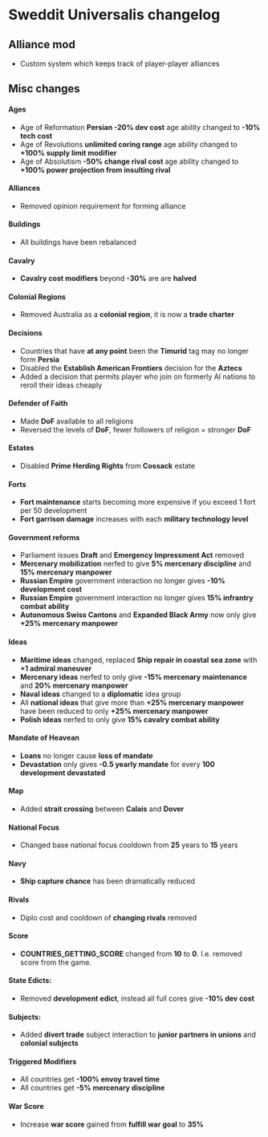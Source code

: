 # Sweddit Universalis changelog

## Alliance mod
- Custom system which keeps track of player-player alliances

## Misc changes

#### Ages
- Age of Reformation **Persian -20% dev cost** age ability changed to **-10% tech cost**
- Age of Revolutions **unlimited coring range** age ability changed to **+100% supply limit modifier**
- Age of Absolutism **-50% change rival cost** age ability changed to **+100% power projection from insulting rival**

#### Alliances
- Removed opinion requirement for forming alliance

#### Buildings
- All buildings have been rebalanced

#### Cavalry
- **Cavalry cost modifiers** beyond **-30%** are are **halved**

#### Colonial Regions
- Removed Australia as a **colonial region**, it is now a **trade charter**

#### Decisions
- Countries that have **at any point** been the **Timurid** tag may no longer form **Persia**
- Disabled the **Establish American Frontiers** decision for the **Aztecs**
- Added a decision that permits player who join on formerly AI nations to reroll their ideas cheaply

#### Defender of Faith
- Made **DoF** available to all religions
- Reversed the levels of **DoF**, fewer followers of religion = stronger **DoF**

#### Estates
- Disabled **Prime Herding Rights** from **Cossack** estate

#### Forts
- **Fort maintenance** starts becoming more expensive if you exceed 1 fort per 50 development
- **Fort garrison damage** increases with each **military technology level**

#### Government reforms
- Parliament issues **Draft** and **Emergency Impressment Act** removed
- **Mercenary mobilization** nerfed to give **5% mercenary discipline** and **15% mercenary manpower**
- **Russian Empire** government interaction no longer gives **-10% development cost**
- **Russian Empire** government interaction no longer gives **15% infrantry combat ability**
- **Autonomous Swiss Cantons** and **Expanded Black Army** now only give **+25% mercenary manpower**

#### Ideas
- **Maritime ideas** changed, replaced **Ship repair in coastal sea zone** with **+1 admiral maneuver**
- **Mercenary ideas** nerfed to only give **-15% mercenary maintenance** and **20% mercenary manpower**
- **Naval ideas** changed to a **diplomatic** idea group
- All **national ideas** that give more than **+25% mercenary manpower** have been reduced to only **+25% mercenary manpower**
- **Polish ideas** nerfed to only give **15% cavalry combat ability**

#### Mandate of Heavean
- **Loans** no longer cause **loss of mandate**
- **Devastation** only gives **-0.5 yearly mandate** for every **100 development devastated**

#### Map
- Added **strait crossing** between **Calais** and **Dover**

#### National Focus
- Changed base national focus cooldown from **25** years to **15** years

#### Navy
- **Ship capture chance** has been dramatically reduced

#### Rivals
- Diplo cost and cooldown of **changing rivals** removed

#### Score
- **COUNTRIES_GETTING_SCORE** changed from **10** to **0**. I.e. removed score from the game.

#### State Edicts:
- Removed **development edict**, instead all full cores give **-10% dev cost**

#### Subjects:
- Added **divert trade** subject interaction to **junior partners in unions** and **colonial subjects**

####  Triggered Modifiers
- All countries get **-100% envoy travel time**
- All countries get **-5% mercenary discipline**

#### War Score
- Increase **war score** gained from **fulfill war goal** to **35%**
